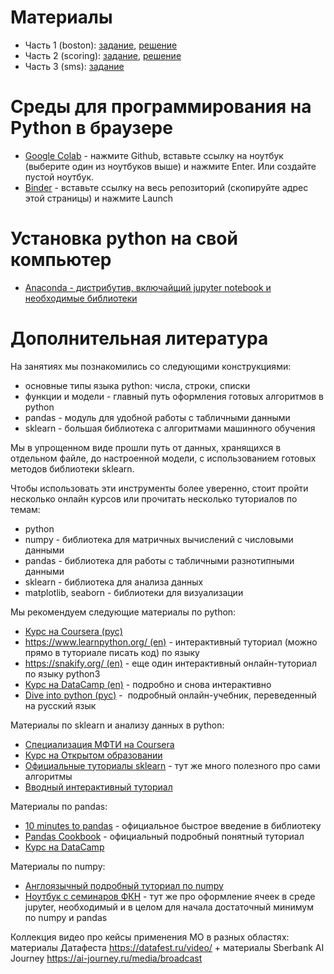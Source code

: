 # Материалы
* Часть 1 (boston): [задание](https://github.com/nadiinchi/intro_sklearn/blob/master/1_boston_task.ipynb), [решение](https://github.com/nadiinchi/intro_sklearn/blob/master/1_boston_task_solution.ipynb)
* Часть 2 (scoring): [задание](https://github.com/nadiinchi/intro_sklearn/blob/master/2_scoring_task.ipynb), [решение](https://github.com/nadiinchi/intro_sklearn/blob/master/2_scoring_task_solution.ipynb)
* Часть 3 (sms): [задание](https://github.com/nadiinchi/intro_sklearn/blob/master/3_sms.ipynb)

# Среды для программирования на Python в браузере
* [Google Colab](https://colab.research.google.com/notebooks/intro.ipynb#recent=true) - нажмите Github, вставьте ссылку на ноутбук (выберите один из ноутбуков выше) и нажмите Enter. Или создайте пустой ноутбук.
* [Binder](https://mybinder.org/) - вставьте ссылку на весь репозиторий (скопируйте адрес этой страницы) и нажмите Launch

# Установка python на свой компьютер
* [Anaconda - дистрибутив, включайщий jupyter notebook и необходимые библиотеки](https://www.anaconda.com/products/individual#windows)

# Дополнительная литература

На занятиях мы познакомились со следующими конструкциями:
* основные типы языка python: числа, строки, списки
* функции и модели - главный путь оформления готовых алгоритмов в python
* pandas - модуль для удобной работы с табличными данными
* sklearn - большая библиотека с алгоритмами машинного обучения

Мы в упрощенном виде прошли путь от данных, хранящихся в отдельном файле, до настроенной модели, с использованием готовых методов библиотеки sklearn.

Чтобы использовать эти инструменты более уверенно, стоит пройти несколько онлайн курсов или прочитать несколько туториалов по темам:
* python
* numpy - библиотека для матричных вычислений с числовыми данными
* pandas - библиотека для работы с табличными разнотипными данными
* sklearn - библиотека для анализа данных
* matplotlib, seaborn - библиотеки для визуализации

Мы рекомендуем следующие материалы по python:
* [Курс на Coursera (рус)](https://ru.coursera.org/learn/diving-in-python)
* [https://www.learnpython.org/ (en)](https://www.learnpython.org/) - интерактивный туториал (можно прямо в туториале писать код) по языку
* [https://snakify.org/ (en)](https://snakify.org/) -  еще один интерактивный онлайн-туториал по языку python3
* [Курс на DataCamp (en)](https://www.datacamp.com/courses/intro-to-python-for-data-science/?utm_source=learnpython_com&utm_campaign=learnpython_tutorials) - подробно и снова интерактивно
* [Dive into python (рус)](http://ru.diveintopython.net/) -  подробный онлайн-учебник, переведенный на русский язык

Материалы по sklearn и анализу данных в python:
* [Специализация МФТИ на Coursera](https://ru.coursera.org/specializations/machine-learning-data-analysis)
* [Курс на Открытом образовании](https://openedu.ru/course/hse/INTRML/)
* [Официальные туториалы sklearn](http://scikit-learn.org/stable/tutorial/index.html) - тут же много полезного про сами алгоритмы
* [Вводный интерактивный туториал](https://www.datacamp.com/community/tutorials/machine-learning-python)

Материалы по pandas:
* [10 minutes to pandas](https://pandas.pydata.org/pandas-docs/stable/10min.html) - официальное быстрое введение в библиотеку 
* [Pandas Cookbook](https://pandas.pydata.org/pandas-docs/stable/cookbook.html#cookbook) - официальный подробный понятный туториал
* [Курс на DataCamp](https://www.datacamp.com/courses/manipulating-dataframes-with-pandas)

Материалы по numpy:
* [Англоязычный подробный туториал по numpy](http://nbviewer.jupyter.org/github/Atlas7/scipy-tentative-numpy-tutorials/blob/master/tentative-numpy-tutorial.ipynb)
* [Ноутбук с семинаров ФКН](https://github.com/esokolov/ml-course-hse/blob/master/2017-fall/seminars/sem01-tools.ipynb) - тут же про оформление ячеек в среде jupyter, необходимый и в целом для начала достаточный минимум по numpy и pandas

Коллекция видео про кейсы применения МО в разных областях: материалы Датафеста https://datafest.ru/video/ + материалы Sberbank AI Journey https://ai-journey.ru/media/broadcast
